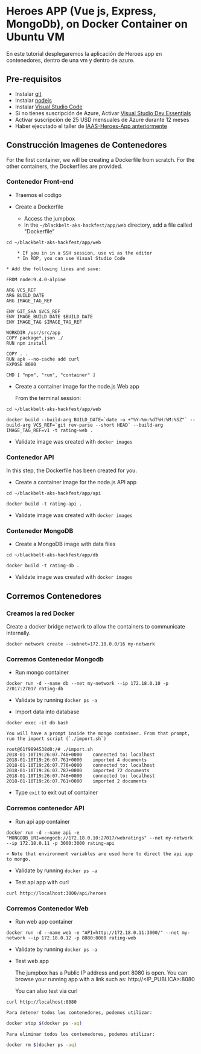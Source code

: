 #   Heroes APP (Vue js, Express, MongoDb), on Docker Container on Ubuntu VM

En este tutorial desplegaremos la aplicación de Heroes app en contenedores, dentro de una vm y dentro de azure.

## Pre-requisitos ##

*	Instalar [git](https://git-scm.com/downloads)
*	Instalar [nodejs](https://nodejs.org/es/download/)
*	Instalar [Visual Studio Code](https://code.visualstudio.com/download)
*	Si no tienes suscripción de Azure, Activar [Visual Studio Dev Essentials](https://www.visualstudio.com/es/dev-essentials/)
*	Activar suscripción de 25 USD mensuales de Azure durante 12 meses
*   Haber ejecutado el taller de [IAAS-Heroes-App anteriormente](https://github.com/feranto/azureDemos/tree/master/CloudComputing/IAAS-Heroes-App)

## Construcción Imagenes de Contenedores

For the first container, we will be creating a Dockerfile from scratch. For the other containers, the Dockerfiles are provided.

### Contenedor Front-end
*   Traemos el codigo



* Create a Dockerfile

    * Access the jumpbox
    * In the `~/blackbelt-aks-hackfest/app/web` directory, add a file called "Dockerfile"
```
cd ~/blackbelt-aks-hackfest/app/web
```

        * If you in in a SSH session, use vi as the editor
        * In RDP, you can use Visual Studio Code

    * Add the following lines and save:

```
FROM node:9.4.0-alpine

ARG VCS_REF
ARG BUILD_DATE
ARG IMAGE_TAG_REF

ENV GIT_SHA $VCS_REF
ENV IMAGE_BUILD_DATE $BUILD_DATE
ENV IMAGE_TAG $IMAGE_TAG_REF

WORKDIR /usr/src/app
COPY package*.json ./
RUN npm install

COPY . .
RUN apk --no-cache add curl
EXPOSE 8080

CMD [ "npm", "run", "container" ]
```

* Create a container image for the node.js Web app

    From the terminal session: 

```
cd ~/blackbelt-aks-hackfest/app/web

docker build --build-arg BUILD_DATE=`date -u +"%Y-%m-%dT%H:%M:%SZ"` --build-arg VCS_REF=`git rev-parse --short HEAD` --build-arg IMAGE_TAG_REF=v1 -t rating-web .
```

* Validate image was created with `docker images`

### Contenedor API

In this step, the Dockerfile has been created for you. 

* Create a container image for the node.js API app

```
cd ~/blackbelt-aks-hackfest/app/api

docker build -t rating-api .
```

* Validate image was created with `docker images`

### Contenedor MongoDB

* Create a MongoDB image with data files

```
cd ~/blackbelt-aks-hackfest/app/db

docker build -t rating-db .
```

* Validate image was created with `docker images`


## Corremos Contenedores

### Creamos la red Docker

Create a docker bridge network to allow the containers to communicate internally. 

```
docker network create --subnet=172.18.0.0/16 my-network
```

### Corremos Contenedor Mongodb

* Run mongo container

```
docker run -d --name db --net my-network --ip 172.18.0.10 -p 27017:27017 rating-db
```

* Validate by running `docker ps -a`

* Import data into database

```
docker exec -it db bash
```

    You will have a prompt inside the mongo container. From that prompt, run the import script (`./import.sh`)

```
root@61f9894538d0:/# ./import.sh
2018-01-10T19:26:07.746+0000	connected to: localhost
2018-01-10T19:26:07.761+0000	imported 4 documents
2018-01-10T19:26:07.776+0000	connected to: localhost
2018-01-10T19:26:07.787+0000	imported 72 documents
2018-01-10T19:26:07.746+0000	connected to: localhost
2018-01-10T19:26:07.761+0000	imported 2 documents
```

* Type `exit` to exit out of container

### Corremos contenedor API

* Run api app container

```
docker run -d --name api -e "MONGODB_URI=mongodb://172.18.0.10:27017/webratings" --net my-network --ip 172.18.0.11 -p 3000:3000 rating-api
```

    > Note that environment variables are used here to direct the api app to mongo.

* Validate by running `docker ps -a`

* Test api app with curl
```
curl http://localhost:3000/api/heroes
```

### Corremos Contenedor Web

* Run web app container

```
docker run -d --name web -e "API=http://172.18.0.11:3000/" --net my-network --ip 172.18.0.12 -p 8080:8080 rating-web
```

* Validate by running `docker ps -a`

* Test web app
    
    The jumpbox has a Public IP address and port 8080 is open. You can browse your running app with a link such as: http://<IP_PUBLICA>:8080 

    You can also test via curl
```
curl http://localhost:8080
```

    Para detener todos los contenedores, podemos utilizar:
    
```bash
docker stop $(docker ps -aq)
```

    Para eliminar todos los contenedores, podemos utilizar:

```bash
docker rm $(docker ps -aq)
```
